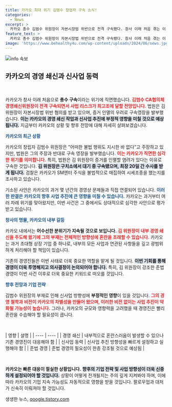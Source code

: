 ```yaml
---
title: 카카오 최대 위기 김범수 창업자 구속 소식!
categories:
  - News
excerpt: >
  카카오 총수 김범수 위원장이 자본시장법 위반으로 전격 구속됐다. 창사 이래 처음 겪는 이 위기는 쇄신 작업과 신사업에 큰 타격을 줄 전망이다. 카카오는 향후 사법 리스크에 대한 대응이 절실한 상황이다.
feature_text: >
  카카오 총수 김범수 위원장이 자본시장법 위반으로 전격 구속됐다. 창사 이래 처음 겪는 이 위기는 쇄신 작업과 신사업에 큰 타격을 줄 전망이다. 카카오는 향후 사법 리스크에 대한 대응이 절실한 상황이다.
image: 'https://www.behealthy4u.com/wp-content/uploads/2024/06/news.jpg'
---
```


<p><img src="https://www.behealthy4u.com/wp-content/uploads/2024/06/news.jpg" alt="info 속보" /></p>

<h2 data-ke-size="size26">카카오의 경영 쇄신과 신사업 동력</h2>

<p data-ke-size="size16">&nbsp;</p>

<p>카카오가 창사 이래 처음으로 <strong>총수 구속</strong>이라는 위기에 직면했습니다. <b><span style="color: #ee2323;">김범수 CA협의체 경영쇄신위원장이 전격 구속되면서 사법 리스크가 최고조에 달할 전망입니다.</span></b> 법원은 김 위원장이 자본시장법 위반 혐의를 받고 있으며, 증거 인멸의 우려로 구속영장을 발부했습니다. <b><span style="background-color: #21538527;">이는 카카오의 경영 쇄신 작업과 신사업 추진에 부정적 영향을 미칠 것으로 예상됩니다.</span></b> 지금부터 카카오의 상황 및 향후 전망에 대해 자세히 살펴보겠습니다.</p>

<p><b><span style="color: #1a5490;">카카오의 최근 상황</span></b></p>

<p>카카오의 창립자 김범수 위원장은 "어떠한 불법 행위도 지시한 바 없다"고 주장하고 있지만, 법원은 그의 주장과 반대로 구속 영장을 발부했습니다. <b><span style="color: #ee2323;">이는 카카오가 직면한 심각한 위기를 의미합니다.</span></b> 특히, 법원은 김 위원장이 증거를 인멸할 염려가 있다는 이유로 구속한 것입니다. <b><span style="background-color: #21538527;">김 위원장은 구치소에서 대기 중 구속됐으며, 최장 20일 간 수사를 받게 됩니다.</span></b> 검찰은 카카오가 SM엔터 주식을 불법적으로 매집하여 시세조종을 했는지를 조사하고 있습니다.</p>

<p>기소된 사안은 카카오의 과거 몇 년간의 경영상 문제들과 직접 연결되어 있습니다. <b><span style="color: #1a5490;">이러한 판결은 카카오의 향후 사업 추진에 큰 영향을 미칠 수 있습니다.</span></b> 카카오는 과거부터 여러 차례 위기를 맞아왔지만, 이번 사건은 그 중에서도 상대적으로 심각한 사안으로 평가받고 있습니다. </p>

<p><b><span style="color: #1a5490;">창사의 명물, 카카오의 내부 갈등</span></b></p>

<p>카카오 내에서는 <strong>어수선한 분위기가 지속될 것으로 보입니다.</strong> <b><span style="color: #ee2323;">김 위원장이 내부 경영 쇄신을 주도해 왔기에 그의 부재는 전체적인 방향성에 혼란을 초래할 수 있습니다.</span></b> 카카오는 과거 초대형 상장 기업 중 하나로, 내부의 모든 사업과 연관된 사항들을 깊고 광범위하게 처리해야 할 책임이 있습니다.</p>

<p>기존의 경영진들은 이번 사태로 더욱 중요한 역할을 맡게 될 것입니다. <b><span style="background-color: #21538527;">이번 기회를 통해 경영이 더욱 투명해지고 의사결정이 논의되어야 합니다.</span></b> 특히, 김 위원장이 강조한 준법 경영이 이번 사건 이후로 더욱 중요한 키워드로 떠오를 것입니다.</p>

<p><b><span style="color: #1a5490;">향후 전망과 기업 전략</span></b></p>

<p>김범수 위원장의 부재로 인해 신사업 방향성에 <strong>부정적인 영향</strong>이 있을 것입니다. <b><span style="color: #ee2323;">그의 경영 철학과 비전이 카카오의 차별성을 만들어 왔으며, 이러한 비전 없이는 사업 추진이 약화될 가능성이 높습니다.</span></b> 그러나, 카카오의 규모와 영향력을 고려했을 때 경영진은 빨리 혼란을 수습해야 할 필요성이 큽니다.</p>

<p><br></p>

<p>| 영향 | 설명 |
| ---- | ---- |
| 경영 쇄신 | 내부적으로 혼란스러움이 발생할 수 있으나 기존 경영진이 대응해야 함 |
| 신사업 동력 | 신사업 추진 방향성을 빠르게 설정하고 실행해야 함 |
| 준법 경영 | 준법 경영의 필요성이 한층 강조될 것으로 예상됨 |</p>

<p><br></p>

<p><strong>카카오는 빠른 대응이 절실한 상황입니다.</strong> <b><span style="background-color: #21538527;">향후의 기업 전략 및 사업 방향성이 더욱 신중하게 설정되어야 할 것입니다.</span></b> 상황이 어떻게 전개될지는 주의 깊게 지켜봐야 하며, 이에 따라 카카오의 기업 지속 가능성도 자동적으로 영향을 받을 것입니다. 팔로우업과 대처가 신속히 이뤄져야 할 것입니다.</p>
생생한 뉴스, <a href="https://qoogle.tistory.com" rel="dofollow">qoogle.tistory.com</a>


